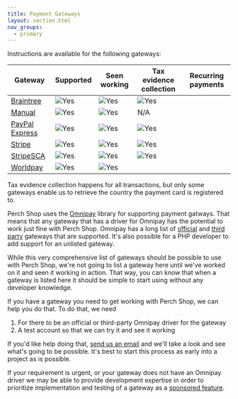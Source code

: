 ```yaml
---
title: Payment Gateways
layout: section.html
nav_groups:
  - primary
---
```


Instructions are available for the following gateways:

|Gateway|Supported|Seen working|Tax evidence collection|Recurring payments|
|--|--|--|--|--|
|[Braintree](/addons/shop/gateways/braintree/)|![Yes](/assets/svg/check.svg)|![Yes](/assets/svg/check.svg)|![Yes](/assets/svg/check.svg)||
|[Manual](/addons/shop/gateways/manual/)|![Yes](/assets/svg/check.svg)|![Yes](/assets/svg/check.svg)|N/A||
|[PayPal Express](/addons/shop/gateways/paypal-express/)|![Yes](/assets/svg/check.svg)|![Yes](/assets/svg/check.svg)|![Yes](/assets/svg/check.svg)||
|[Stripe](/addons/shop/gateways/stripe/)|![Yes](/assets/svg/check.svg)|![Yes](/assets/svg/check.svg)|![Yes](/assets/svg/check.svg)||
|[StripeSCA](/addons/shop/gateways/stripe-sca/)|![Yes](/assets/svg/check.svg)|![Yes](/assets/svg/check.svg)|![Yes](/assets/svg/check.svg)||
|[Worldpay](/addons/shop/gateways/worldpay/)|![Yes](/assets/svg/check.svg)|![Yes](/assets/svg/check.svg)||||


Tax evidence collection happens for all transactions, but only some gateways enable us to retrieve the country the payment card is registered to.

Perch Shop uses the [Omnipay](http://omnipay.thephpleague.com) library for supporting payment gatways. That means that any gateway that has a driver for Omnipay has the potential to work just fine with Perch Shop. Omnipay has a long list of [official](http://omnipay.thephpleague.com/gateways/official/) and [third party](http://omnipay.thephpleague.com/gateways/third-party/) gateways that are supported. It's also possible for a PHP developer to add support for an unlisted gateway.

While this very comprehensive list of gateways should be possible to use with Perch Shop, we're not going to list a gateway here until we've worked on it and seen it working in action. That way, you can know that when a gateway is listed here it should be simple to start using without any developer knowledge.

If you have a gateway you need to get working with Perch Shop, we can help you do that. To do that, we need

1. For there to be an official or third-party Omnipay driver for the gateway
2. A test account so that we can try it and see it working

If you'd like help doing that, [send us an email](mailto:support@grabaperch.com) and we'll take a look and see what's going to be possible. It's best to start this process as early into a project as is possible.

If your requirement is urgent, or your gateway does not have an Omnipay driver we may be able to provide development expertise in order to prioritize implementation and testing of a gateway as a [sponsored feature](https://shop.perchcms.com/roadmap).
